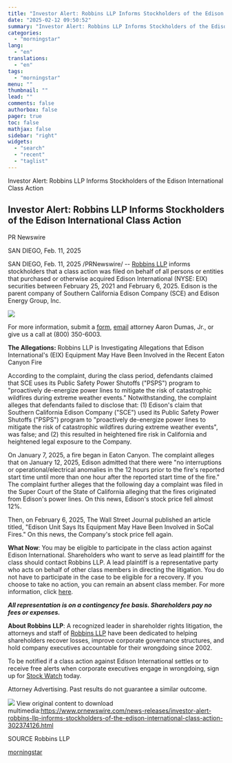 ```yaml
---
title: "Investor Alert: Robbins LLP Informs Stockholders of the Edison International Class Action"
date: "2025-02-12 09:50:52"
summary: "Investor Alert: Robbins LLP Informs Stockholders of the Edison International Class Action Investor Alert: Robbins LLP Informs Stockholders of the Edison International Class Action PR Newswire SAN DIEGO, Feb. 11, 2025 SAN DIEGO, Feb. 11, 2025 /PRNewswire/ -- Robbins LLP informs stockholders that a class action was filed on behalf..."
categories:
  - "morningstar"
lang:
  - "en"
translations:
  - "en"
tags:
  - "morningstar"
menu: ""
thumbnail: ""
lead: ""
comments: false
authorbox: false
pager: true
toc: false
mathjax: false
sidebar: "right"
widgets:
  - "search"
  - "recent"
  - "taglist"
---
```


Investor Alert: Robbins LLP Informs Stockholders of the Edison International Class Action

Investor Alert: Robbins LLP Informs Stockholders of the Edison International Class Action
-----------------------------------------------------------------------------------------

PR Newswire

SAN DIEGO, Feb. 11, 2025


SAN DIEGO, Feb. 11, 2025 /PRNewswire/ -- [Robbins LLP](https://c212.net/c/link/?t=0&l=en&o=4360691-1&h=3494062224&u=https%3A%2F%2Frobbinsllp.com%2Fedison-international-2%2F&a=Robbins+LLP) informs stockholders that a class action was filed on behalf of all persons or entities that purchased or otherwise acquired Edison International (NYSE: EIX) securities between February 25, 2021 and February 6, 2025. Edison is the parent company of Southern California Edison Company (SCE) and Edison Energy Group, Inc.

[![](https://mma.prnewswire.com/media/1321386/Robbins_LLP_Logo.jpg)](https://mma.prnewswire.com/media/1321386/Robbins_LLP_Logo.html)

For more information, submit a [form](https://c212.net/c/link/?t=0&l=en&o=4360691-1&h=2480783042&u=https%3A%2F%2Frobbinsllp.com%2Fedison-international-2%2F&a=form), [email](mailto:adumas@robbinsllp.com) attorney Aaron Dumas, Jr., or give us a call at (800) 350-6003.

**The Allegations:** Robbins LLP is Investigating Allegations that Edison International's (EIX) Equipment May Have Been Involved in the Recent Eaton Canyon Fire

According to the complaint, during the class period, defendants claimed that SCE uses its Public Safety Power Shutoffs ("PSPS") program to "proactively de-energize power lines to mitigate the risk of catastrophic wildfires during extreme weather events." Notwithstanding, the complaint alleges that defendants failed to disclose that: (1) Edison's claim that Southern California Edison Company ("SCE") used its Public Safety Power Shutoffs ("PSPS") program to "proactively de-energize power lines to mitigate the risk of catastrophic wildfires during extreme weather events", was false; and (2) this resulted in heightened fire risk in California and heightened legal exposure to the Company.

On January 7, 2025, a fire began in Eaton Canyon. The complaint alleges that on January 12, 2025, Edison admitted that there were "no interruptions or operational/electrical anomalies in the 12 hours prior to the fire's reported start time until more than one hour after the reported start time of the fire." The complaint further alleges that the following day a complaint was filed in the Super Court of the State of California alleging that the fires originated from Edison's power lines. On this news, Edison's stock price fell almost 12%.

Then, on February 6, 2025, The Wall Street Journal published an article titled, "Edison Unit Says Its Equipment May Have Been Involved in SoCal Fires." On this news, the Company's stock price fell again.

**What Now**: You may be eligible to participate in the class action against Edison International. Shareholders who want to serve as lead plaintiff for the class should contact Robbins LLP. A lead plaintiff is a representative party who acts on behalf of other class members in directing the litigation. You do not have to participate in the case to be eligible for a recovery. If you choose to take no action, you can remain an absent class member. For more information, click [here](https://c212.net/c/link/?t=0&l=en&o=4360691-1&h=5684288&u=https%3A%2F%2Frobbinsllp.com%2Fedison-international-2%2F&a=here).

***All representation is on a contingency fee basis. Shareholders pay no fees or expenses.*** 

**About Robbins LLP**: A recognized leader in shareholder rights litigation, the attorneys and staff of [Robbins LLP](https://c212.net/c/link/?t=0&l=en&o=4360691-1&h=440470939&u=https%3A%2F%2Frobbinsllp.com%2F&a=+Robbins+LLP) have been dedicated to helping shareholders recover losses, improve corporate governance structures, and hold company executives accountable for their wrongdoing since 2002.

To be notified if a class action against Edison International settles or to receive free alerts when corporate executives engage in wrongdoing, sign up for [Stock Watch](https://c212.net/c/link/?t=0&l=en&o=4360691-1&h=2268194104&u=https%3A%2F%2Frobbinsllp.com%2Fstock-watch%2F&a=Stock+Watch) today.

Attorney Advertising. Past results do not guarantee a similar outcome.

 ![](https://c212.net/c/img/favicon.png?sn=LA17317&sd=2025-02-11) View original content to download multimedia:<https://www.prnewswire.com/news-releases/investor-alert-robbins-llp-informs-stockholders-of-the-edison-international-class-action-302374126.html>

SOURCE Robbins LLP

[morningstar](https://www.morningstar.com/news/pr-newswire/20250211la17317/investor-alert-robbins-llp-informs-stockholders-of-the-edison-international-class-action)
